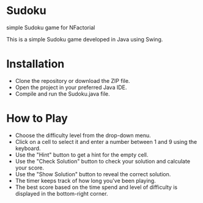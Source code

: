 # Sudoku
simple Sudoku game for NFactorial

This is a simple Sudoku game developed in Java using Swing.

# Installation

* Clone the repository or download the ZIP file.
* Open the project in your preferred Java IDE.
* Compile and run the Sudoku.java file.

# How to Play

* Choose the difficulty level from the drop-down menu.
* Click on a cell to select it and enter a number between 1 and 9 using the keyboard.
* Use the "Hint" button to get a hint for the empty cell.
* Use the "Check Solution" button to check your solution and calculate your score.
* Use the "Show Solution" button to reveal the correct solution.
* The timer keeps track of how long you've been playing.
* The best score based on the time spend and level of difficulty is displayed in the bottom-right corner.
